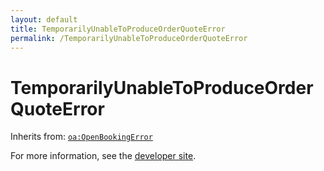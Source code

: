 ```yaml
---
layout: default
title: TemporarilyUnableToProduceOrderQuoteError
permalink: /TemporarilyUnableToProduceOrderQuoteError
---
```


# TemporarilyUnableToProduceOrderQuoteError


Inherits from: [`oa:OpenBookingError`](https://openactive.io/OpenBookingError)

For more information, see the [developer site](https://developer.openactive.io/data-model/types/).